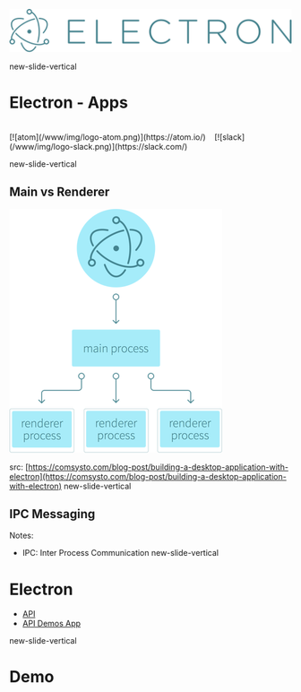 [![electron](/www/img/logo-electron.svg)](http://electron.atom.io/)


new-slide-vertical
# Electron - Apps

</br>
[![atom](/www/img/logo-atom.png)](https://atom.io/) &nbsp;&nbsp; [![slack](/www/img/logo-slack.png)](https://slack.com/)

new-slide-vertical


## Main vs Renderer

![](/www/img/electron-processes.png)


src: [https://comsysto.com/blog-post/building-a-desktop-application-with-electron](https://comsysto.com/blog-post/building-a-desktop-application-with-electron)
new-slide-vertical

## IPC Messaging

Notes:
- IPC: Inter Process Communication
new-slide-vertical

# Electron

- [API](http://electron.atom.io/docs/api/)
- [API Demos App](http://electron.atom.io/#get-started)


new-slide-vertical
# Demo
